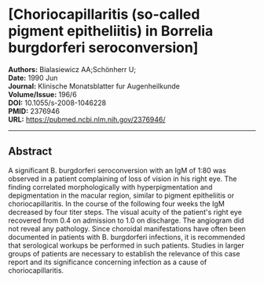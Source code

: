 # [Choriocapillaritis (so-called pigment epitheliitis) in Borrelia burgdorferi seroconversion]

**Authors:** Bialasiewicz AA;Schönherr U;  
**Date:** 1990 Jun  
**Journal:** Klinische Monatsblatter fur Augenheilkunde  
**Volume/Issue:** 196/6  
**DOI:** 10.1055/s-2008-1046228  
**PMID:** 2376946  
**URL:** https://pubmed.ncbi.nlm.nih.gov/2376946/

---

## Abstract

A significant B. burgdorferi seroconversion with an IgM of 1:80 was observed in a patient complaining of loss of vision in his right eye. The finding correlated morphologically with hyperpigmentation and depigmentation in the macular region, similar to pigment epitheliitis or choriocapillaritis. In the course of the following four weeks the IgM decreased by four titer steps. The visual acuity of the patient's right eye recovered from 0.4 on admission to 1.0 on discharge. The angiogram did not reveal any pathology. Since choroidal manifestations have often been documented in patients with B. burgdorferi infections, it is recommended that serological workups be performed in such patients. Studies in larger groups of patients are necessary to establish the relevance of this case report and its significance concerning infection as a cause of choriocapillaritis.
